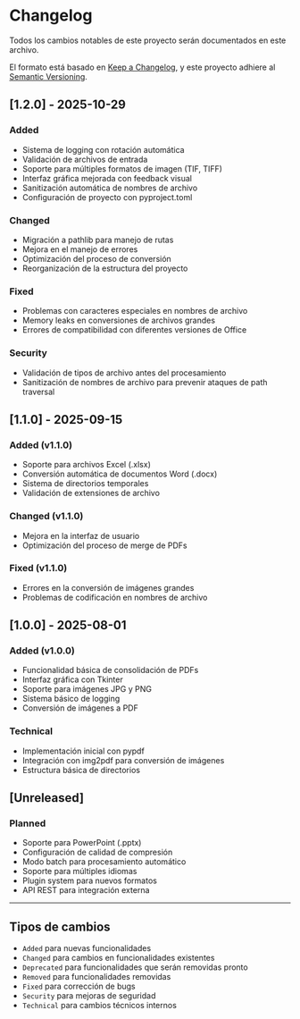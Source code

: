# Changelog

Todos los cambios notables de este proyecto serán documentados en este archivo.

El formato está basado en [Keep a Changelog](https://keepachangelog.com/en/1.0.0/),
y este proyecto adhiere al [Semantic Versioning](https://semver.org/spec/v2.0.0.html).

## [1.2.0] - 2025-10-29

### Added

- Sistema de logging con rotación automática
- Validación de archivos de entrada
- Soporte para múltiples formatos de imagen (TIF, TIFF)
- Interfaz gráfica mejorada con feedback visual
- Sanitización automática de nombres de archivo
- Configuración de proyecto con pyproject.toml

### Changed

- Migración a pathlib para manejo de rutas
- Mejora en el manejo de errores
- Optimización del proceso de conversión
- Reorganización de la estructura del proyecto

### Fixed

- Problemas con caracteres especiales en nombres de archivo
- Memory leaks en conversiones de archivos grandes
- Errores de compatibilidad con diferentes versiones de Office

### Security

- Validación de tipos de archivo antes del procesamiento
- Sanitización de nombres de archivo para prevenir ataques de path traversal

## [1.1.0] - 2025-09-15

### Added (v1.1.0)

- Soporte para archivos Excel (.xlsx)
- Conversión automática de documentos Word (.docx)
- Sistema de directorios temporales
- Validación de extensiones de archivo

### Changed (v1.1.0)

- Mejora en la interfaz de usuario
- Optimización del proceso de merge de PDFs

### Fixed (v1.1.0)

- Errores en la conversión de imágenes grandes
- Problemas de codificación en nombres de archivo

## [1.0.0] - 2025-08-01

### Added (v1.0.0)

- Funcionalidad básica de consolidación de PDFs
- Interfaz gráfica con Tkinter
- Soporte para imágenes JPG y PNG
- Sistema básico de logging
- Conversión de imágenes a PDF

### Technical

- Implementación inicial con pypdf
- Integración con img2pdf para conversión de imágenes
- Estructura básica de directorios

## [Unreleased]

### Planned

- Soporte para PowerPoint (.pptx)
- Configuración de calidad de compresión
- Modo batch para procesamiento automático
- Soporte para múltiples idiomas
- Plugin system para nuevos formatos
- API REST para integración externa

---

## Tipos de cambios

- `Added` para nuevas funcionalidades
- `Changed` para cambios en funcionalidades existentes
- `Deprecated` para funcionalidades que serán removidas pronto
- `Removed` para funcionalidades removidas
- `Fixed` para corrección de bugs
- `Security` para mejoras de seguridad
- `Technical` para cambios técnicos internos